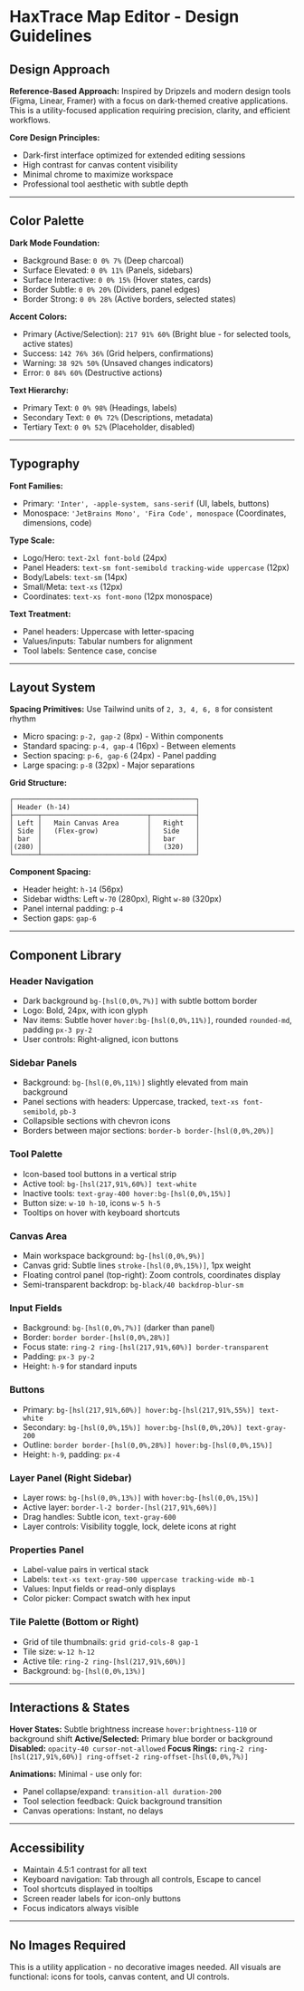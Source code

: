 # HaxTrace Map Editor - Design Guidelines

## Design Approach

**Reference-Based Approach:** Inspired by Dripzels and modern design tools (Figma, Linear, Framer) with a focus on dark-themed creative applications. This is a utility-focused application requiring precision, clarity, and efficient workflows.

**Core Design Principles:**
- Dark-first interface optimized for extended editing sessions
- High contrast for canvas content visibility
- Minimal chrome to maximize workspace
- Professional tool aesthetic with subtle depth

---

## Color Palette

**Dark Mode Foundation:**
- Background Base: `0 0% 7%` (Deep charcoal)
- Surface Elevated: `0 0% 11%` (Panels, sidebars)
- Surface Interactive: `0 0% 15%` (Hover states, cards)
- Border Subtle: `0 0% 20%` (Dividers, panel edges)
- Border Strong: `0 0% 28%` (Active borders, selected states)

**Accent Colors:**
- Primary (Active/Selection): `217 91% 60%` (Bright blue - for selected tools, active states)
- Success: `142 76% 36%` (Grid helpers, confirmations)
- Warning: `38 92% 50%` (Unsaved changes indicators)
- Error: `0 84% 60%` (Destructive actions)

**Text Hierarchy:**
- Primary Text: `0 0% 98%` (Headings, labels)
- Secondary Text: `0 0% 72%` (Descriptions, metadata)
- Tertiary Text: `0 0% 52%` (Placeholder, disabled)

---

## Typography

**Font Families:**
- Primary: `'Inter', -apple-system, sans-serif` (UI, labels, buttons)
- Monospace: `'JetBrains Mono', 'Fira Code', monospace` (Coordinates, dimensions, code)

**Type Scale:**
- Logo/Hero: `text-2xl font-bold` (24px)
- Panel Headers: `text-sm font-semibold tracking-wide uppercase` (12px)
- Body/Labels: `text-sm` (14px)
- Small/Meta: `text-xs` (12px)
- Coordinates: `text-xs font-mono` (12px monospace)

**Text Treatment:**
- Panel headers: Uppercase with letter-spacing
- Values/inputs: Tabular numbers for alignment
- Tool labels: Sentence case, concise

---

## Layout System

**Spacing Primitives:** Use Tailwind units of `2, 3, 4, 6, 8` for consistent rhythm
- Micro spacing: `p-2, gap-2` (8px) - Within components
- Standard spacing: `p-4, gap-4` (16px) - Between elements
- Section spacing: `p-6, gap-6` (24px) - Panel padding
- Large spacing: `p-8` (32px) - Major separations

**Grid Structure:**
```
┌─────────────────────────────────────────────┐
│ Header (h-14)                               │
├──────┬──────────────────────────┬───────────┤
│ Left │   Main Canvas Area       │   Right   │
│ Side │   (Flex-grow)            │   Side    │
│ bar  │                          │   bar     │
│(280) │                          │   (320)   │
└──────┴──────────────────────────┴───────────┘
```

**Component Spacing:**
- Header height: `h-14` (56px)
- Sidebar widths: Left `w-70` (280px), Right `w-80` (320px)
- Panel internal padding: `p-4`
- Section gaps: `gap-6`

---

## Component Library

### Header Navigation
- Dark background `bg-[hsl(0,0%,7%)]` with subtle bottom border
- Logo: Bold, 24px, with icon glyph
- Nav items: Subtle hover `hover:bg-[hsl(0,0%,11%)]`, rounded `rounded-md`, padding `px-3 py-2`
- User controls: Right-aligned, icon buttons

### Sidebar Panels
- Background: `bg-[hsl(0,0%,11%)]` slightly elevated from main background
- Panel sections with headers: Uppercase, tracked, `text-xs font-semibold`, `pb-3`
- Collapsible sections with chevron icons
- Borders between major sections: `border-b border-[hsl(0,0%,20%)]`

### Tool Palette
- Icon-based tool buttons in a vertical strip
- Active tool: `bg-[hsl(217,91%,60%)] text-white`
- Inactive tools: `text-gray-400 hover:bg-[hsl(0,0%,15%)]`
- Button size: `w-10 h-10`, icons `w-5 h-5`
- Tooltips on hover with keyboard shortcuts

### Canvas Area
- Main workspace background: `bg-[hsl(0,0%,9%)]`
- Canvas grid: Subtle lines `stroke-[hsl(0,0%,15%)]`, 1px weight
- Floating control panel (top-right): Zoom controls, coordinates display
- Semi-transparent backdrop: `bg-black/40 backdrop-blur-sm`

### Input Fields
- Background: `bg-[hsl(0,0%,7%)]` (darker than panel)
- Border: `border border-[hsl(0,0%,28%)]`
- Focus state: `ring-2 ring-[hsl(217,91%,60%)] border-transparent`
- Padding: `px-3 py-2`
- Height: `h-9` for standard inputs

### Buttons
- Primary: `bg-[hsl(217,91%,60%)] hover:bg-[hsl(217,91%,55%)] text-white`
- Secondary: `bg-[hsl(0,0%,15%)] hover:bg-[hsl(0,0%,20%)] text-gray-200`
- Outline: `border border-[hsl(0,0%,28%)] hover:bg-[hsl(0,0%,15%)]`
- Height: `h-9`, padding: `px-4`

### Layer Panel (Right Sidebar)
- Layer rows: `bg-[hsl(0,0%,13%)]` with `hover:bg-[hsl(0,0%,15%)]`
- Active layer: `border-l-2 border-[hsl(217,91%,60%)]`
- Drag handles: Subtle icon, `text-gray-600`
- Layer controls: Visibility toggle, lock, delete icons at right

### Properties Panel
- Label-value pairs in vertical stack
- Labels: `text-xs text-gray-500 uppercase tracking-wide mb-1`
- Values: Input fields or read-only displays
- Color picker: Compact swatch with hex input

### Tile Palette (Bottom or Right)
- Grid of tile thumbnails: `grid grid-cols-8 gap-1`
- Tile size: `w-12 h-12`
- Active tile: `ring-2 ring-[hsl(217,91%,60%)]`
- Background: `bg-[hsl(0,0%,13%)]`

---

## Interactions & States

**Hover States:** Subtle brightness increase `hover:brightness-110` or background shift
**Active/Selected:** Primary blue border or background
**Disabled:** `opacity-40 cursor-not-allowed`
**Focus Rings:** `ring-2 ring-[hsl(217,91%,60%)] ring-offset-2 ring-offset-[hsl(0,0%,7%)]`

**Animations:** Minimal - use only for:
- Panel collapse/expand: `transition-all duration-200`
- Tool selection feedback: Quick background transition
- Canvas operations: Instant, no delays

---

## Accessibility

- Maintain 4.5:1 contrast for all text
- Keyboard navigation: Tab through all controls, Escape to cancel
- Tool shortcuts displayed in tooltips
- Screen reader labels for icon-only buttons
- Focus indicators always visible

---

## No Images Required

This is a utility application - no decorative images needed. All visuals are functional: icons for tools, canvas content, and UI controls.